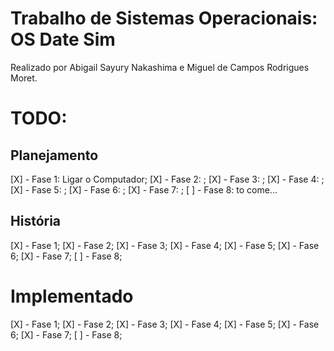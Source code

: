 # Trabalho de Sistemas Operacionais: OS Date Sim

Realizado por Abigail Sayury Nakashima e Miguel de Campos Rodrigues Moret.



# TODO:

## Planejamento

[X] - Fase 1: Ligar o Computador;
[X] - Fase 2: ;
[X] - Fase 3: ;
[X] - Fase 4: ;
[X] - Fase 5: ;
[X] - Fase 6: ;
[X] - Fase 7: ;
[ ] - Fase 8: to come...

## História

[X] - Fase 1;
[X] - Fase 2;
[X] - Fase 3;
[X] - Fase 4;
[X] - Fase 5;
[X] - Fase 6;
[X] - Fase 7;
[ ] - Fase 8;

# Implementado
[X] - Fase 1;
[X] - Fase 2;
[X] - Fase 3;
[X] - Fase 4;
[X] - Fase 5;
[X] - Fase 6;
[X] - Fase 7;
[ ] - Fase 8;
